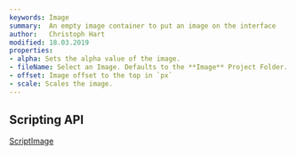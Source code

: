 ```yaml
---
keywords: Image
summary:  An empty image container to put an image on the interface
author:   Christoph Hart
modified: 18.03.2019
properties:
- alpha: Sets the alpha value of the image. 
- fileName: Select an Image. Defaults to the **Image** Project Folder.
- offset: Image offset to the top in `px`
- scale: Scales the image. 
---
```


## Scripting API
[ScriptImage](/scripting/scripting-api/scriptimage)